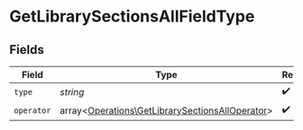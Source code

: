# GetLibrarySectionsAllFieldType


## Fields

| Field                                                                                                       | Type                                                                                                        | Required                                                                                                    | Description                                                                                                 | Example                                                                                                     |
| ----------------------------------------------------------------------------------------------------------- | ----------------------------------------------------------------------------------------------------------- | ----------------------------------------------------------------------------------------------------------- | ----------------------------------------------------------------------------------------------------------- | ----------------------------------------------------------------------------------------------------------- |
| `type`                                                                                                      | *string*                                                                                                    | :heavy_check_mark:                                                                                          | N/A                                                                                                         | tag                                                                                                         |
| `operator`                                                                                                  | array<[Operations\GetLibrarySectionsAllOperator](../../Models/Operations/GetLibrarySectionsAllOperator.md)> | :heavy_check_mark:                                                                                          | N/A                                                                                                         |                                                                                                             |